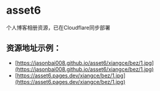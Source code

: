 # asset6

个人博客相册资源，已在Cloudflare同步部署

## 资源地址示例：

- [https://jasonbai008.github.io/asset6/xiangce/bez/1.jpg](https://jasonbai008.github.io/asset6/xiangce/bez/1.jpg)
- [https://asset6.pages.dev/xiangce/bez/1.jpg](https://asset6.pages.dev/xiangce/bez/1.jpg)
